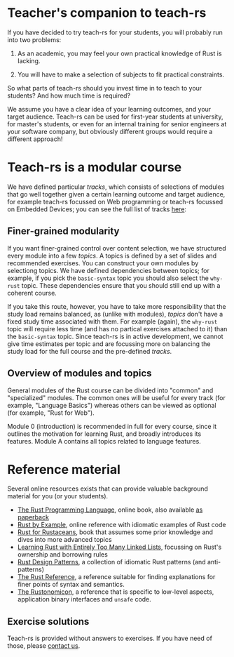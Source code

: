 Teacher's companion to teach-rs
===============================

If you have decided to try teach-rs for your students, you will probably run into two problems:

1. As an academic, you may feel your own practical knowledge of Rust is lacking.

2. You will have to make a selection of subjects to fit practical constraints.

So what parts of teach-rs should you invest time in to teach to your students? And how much time is required?

We assume you have a clear idea of your learning outcomes, and your target audience. Teach-rs can be used for first-year
students at university, for master's students, or even for an internal training for senior engineers at your software company, but obviously different
groups would require a different approach!

Teach-rs is a modular course
============================
We have defined particular *tracks*, which consists of selections of modules that go
well together given a certain learning outcome and target audience, for example teach-rs focussed on Web programming or teach-rs
focussed on Embedded Devices; you can see the full list of tracks [here](./README.md#pre-defined-tracks):

Finer-grained modularity
------------------------
If you want finer-grained control over content selection, we have structured every module into a few *topics*. A topics is defined by
a set of slides and recommended exercises. You can construct your own modules by selectiong topics. We have defined dependencies between
topics; for example, if you pick the `basic-syntax` topic you should also select the `why-rust` topic. These dependencies ensure that
you should still end up with a coherent course.

If you take this route, however, you have to take more responsibility that the study load remains balanced, as (unlike with modules), 
*topics* don't have a fixed study time associated with them. For example (again), the `why-rust` topic will require less time (and has no
partical exercises attached to it) than the `basic-syntax` topic. Since teach-rs is in active development, we cannot give
time estimates per topic and are focussing more on balancing the study load for the full course and the pre-defined *tracks*.

Overview of modules and topics
------------------------------
General modules of the Rust course can be divided into "common" and "specialized" modules. The
common ones will be useful for every track (for example, "Language Basics") whereas others
can be viewed as optional (for example, "Rust for Web").

Module 0 (introduction) is recommended in full for every course, since it outlines the motivation
for learning Rust, and broadly introduces its features. Module A contains all topics related to language features.

Reference material
==================
Several online resources exists that can provide valuable background material for you (or your students).

- [The Rust Programming Language](https://doc.rust-lang.org/book/index.html), online book, also available [as paperback](https://nostarch.com/rust-programming-language-2nd-edition)
- [Rust by Example](https://doc.rust-lang.org/stable/rust-by-example/), online reference with idiomatic examples of Rust code
- [Rust for Rustaceans](https://nostarch.com/rust-rustaceans), book that assumes some prior knowledge and dives into more advanced topics
- [Learning Rust with Entirely Too Many Linked Lists](https://rust-unofficial.github.io/too-many-lists/), focussing on Rust's ownership and borrowing rules
- [Rust Design Patterns](https://rust-unofficial.github.io/patterns/), a collection of idiomatic Rust patterns (and anti-patterns)
- [The Rust Reference](https://doc.rust-lang.org/reference/index.html), a reference suitable for finding explanations for finer points of syntax and semantics.
- [The Rustonomicon](https://doc.rust-lang.org/nomicon/), a reference that is specific to low-level aspects, application binary interfaces and `unsafe` code.

Exercise solutions
------------------
Teach-rs is provided without answers to exercises. If you have need of those, please [contact us](mailto:hd@oordt.dev).
